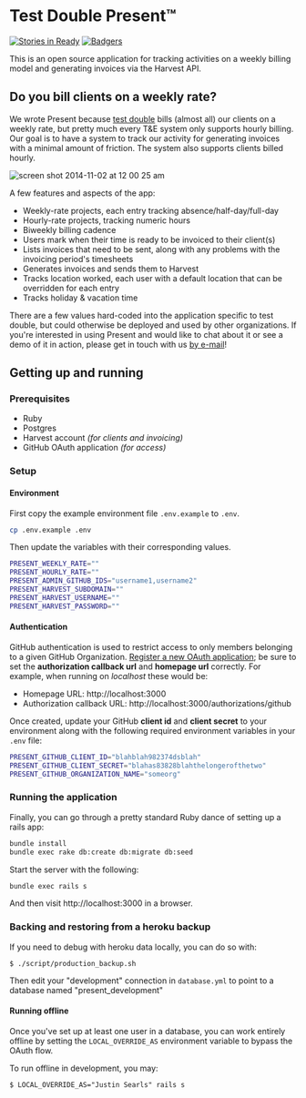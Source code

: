 # Test Double Present™

[![Stories in Ready](https://badge.waffle.io/testdouble/present.png?label=ready&title=Ready)](http://waffle.io/testdouble/present) [![Badgers](https://img.shields.io/badge/Badgers-We%20don%E2%80%99t%20need%20no%20stinking%20badgers-Red.svg)](https://www.youtube.com/watch?v=gx6TBrfCW54)


This is an open source application for tracking activities on a weekly billing model and generating invoices via the Harvest API.

## Do you bill clients on a weekly rate?

We wrote Present because [test double](http://testdouble.com) bills (almost all) our clients on a weekly rate, but pretty much every T&E system only supports hourly billing. Our goal is to have a system to track our activity for generating invoices with a minimal amount of friction. The system also supports clients billed hourly.

![screen shot 2014-11-02 at 12 00 25 am](https://cloud.githubusercontent.com/assets/79303/4874205/e5ea1010-6244-11e4-96e9-cbbec677a12b.png)

A few features and aspects of the app:

* Weekly-rate projects, each entry tracking absence/half-day/full-day
* Hourly-rate projects, tracking numeric hours
* Biweekly billing cadence
* Users mark when their time is ready to be invoiced to their client(s)
* Lists invoices that need to be sent, along with any problems with the invoicing period's timesheets
* Generates invoices and sends them to Harvest
* Tracks location worked, each user with a default location that can be overridden for each entry
* Tracks holiday & vacation time

There are a few values hard-coded into the application specific to test double, but could otherwise be deployed and used by other organizations. If you're interested in using Present and would like to chat about it or see a demo of it in action, please get in touch with us [by e-mail](mailto:hello@testdouble.com)!

## Getting up and running

### Prerequisites
- Ruby
- Postgres
- Harvest account _(for clients and invoicing)_
- GitHub OAuth application _(for access)_

### Setup


#### Environment

First copy the example environment file `.env.example` to `.env`.

```bash
cp .env.example .env
```

Then update the variables with their corresponding values.

```bash
PRESENT_WEEKLY_RATE=""
PRESENT_HOURLY_RATE=""
PRESENT_ADMIN_GITHUB_IDS="username1,username2"
PRESENT_HARVEST_SUBDOMAIN=""
PRESENT_HARVEST_USERNAME=""
PRESENT_HARVEST_PASSWORD=""
```

#### Authentication

GitHub authentication is used to restrict access to only members belonging to a given GitHub Organization. [Register a new OAuth application](https://github.com/settings/applications/new); be sure to set the **authorization callback url** and **homepage url** correctly. For example, when running on _localhost_ these would be:

- Homepage URL: http://localhost:3000
- Authorization callback URL: http://localhost:3000/authorizations/github

Once created, update your GitHub **client id** and **client secret** to your environment along with the following required environment variables in your `.env` file:

```bash
PRESENT_GITHUB_CLIENT_ID="blahblah982374dsblah"
PRESENT_GITHUB_CLIENT_SECRET="blahas83828blahthelongerofthetwo"
PRESENT_GITHUB_ORGANIZATION_NAME="someorg"
```

### Running the application

Finally, you can go through a pretty standard Ruby dance of setting up a rails app:

```bash
bundle install
bundle exec rake db:create db:migrate db:seed
```

Start the server with the following:

```bash
bundle exec rails s
```

And then visit http://localhost:3000 in a browser.

### Backing and restoring from a heroku backup

If you need to debug with heroku data locally, you can do so with:

```
$ ./script/production_backup.sh
```

Then edit your "development" connection in `database.yml` to point to a database named "present_development"

#### Running offline

Once you've set up at least one user in a database, you can work entirely offline by setting the `LOCAL_OVERRIDE_AS` environment variable to bypass the OAuth flow.

To run offline in development, you may:

```
$ LOCAL_OVERRIDE_AS="Justin Searls" rails s
```
